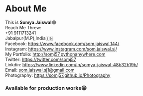 # About Me
This is <b>Somya Jaiswal</b>😂<br>
Reach Me Threw:<br>
  +91 9111713241<br>
  Jabalpur(M.P),India🇮🇳<br>
  Facebook: https://www.facebook.com/som.jaiswal.144/<br>
  Instagram: https://www.instagram.com/som.jaiswal.sj/<br>
  My Portfolio: http://somj57.pythonanywhere.com<br>
  Twitter: https://twitter.com/somj57<br>
  Linkdin: https://www.linkedin.com/in/somya-jaiswal-48b32b19b/<br>
  Email: som.jaiswal.sj1@gmail.com<br>
  Photography: https://somj57.github.io/Photography
### Available for production works😁<br>
  
 
